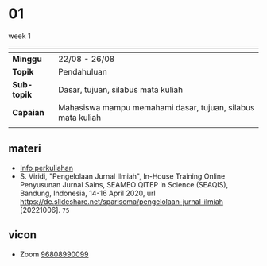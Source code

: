 # 01
week 1

<span> | <span>
:- | :-
**Minggu** | 22/08 - 26/08
**Topik** | Pendahuluan
**Sub-topik** | Dasar, tujuan, silabus mata kuliah
**Capaian** | Mahasiswa mampu memahami dasar, tujuan, silabus mata kuliah
||


## materi
+ [Info perkuliahan](lecture-info-20220901-v4.pdf)
+ S. Viridi, "Pengelolaan Jurnal Ilmiah", In-House Training Online Penyusunan Jurnal Sains, SEAMEO QITEP in Science (SEAQIS), Bandung, Indonesia, 14-16 April 2020, url <https://de.slideshare.net/sparisoma/pengelolaan-jurnal-ilmiah> [20221006]. `75`


## vicon
+ Zoom [96808990099](https://itb-ac-id.zoom.us/j/96808990099?pwd=aUdLdys0dG5EbGxKRmJtanlJM2pRdz09)